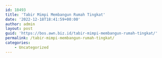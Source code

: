 ```yaml
---
id: 18493
title: 'Tabir Mimpi Membangun Rumah Tingkat'
date: '2022-12-18T18:41:59+00:00'
author: admin
layout: post
guid: 'https://bos.awn.biz.id/tabir-mimpi-membangun-rumah-tingkat/'
permalink: /tabir-mimpi-membangun-rumah-tingkat/
categories:
    - Uncategorized
---
```


